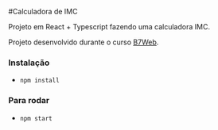 #Calculadora de IMC

Projeto em React + Typescript fazendo uma calculadora IMC.

Projeto desenvolvido durante o curso [B7Web](https://b7web.com.br).

### Instalação
- `npm install`
### Para rodar
- `npm start`